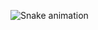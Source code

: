![Snake animation](https://github.com/laBhaZe06/laBhaZe06/blob/output/github-contribution-grid-snake.svg)



